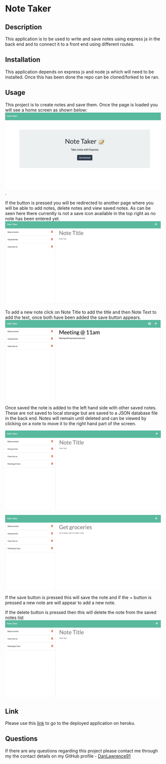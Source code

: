 # Note Taker

## Description

This application is to be used to write and save notes using express js in the back end and to connect it to a front end using different routes.

## Installation

This application depends on express js and node js which will need to be installed. Once this has been done the repo can be cloned/forked to be ran.

## Usage

This project is to create notes and save them. Once the page is loaded you will see a home screen as shown below:
![Screenshot of home page](./images/readme1.png).

If the button is pressed you will be redirected to another page where you will be able to add notes, delete notes and view saved notes. As can be seen here there currently is not a save icon available in the top right as no note has been entered yet.
![Screenshot of notes page](./images/readme2.png)

To add a new note click on Note Title to add the title and then Note Text to add the text, once both have been added the save button appears.
![Screenshot of note being added](./images/readme3.png)

Once saved the note is added to the left hand side with other saved notes. These are not saved to local storage but are saved to a JSON database file in the back end. Notes will remain until deleted and can be viewed by clicking on a note to move it to the right hand part of the screen.

![Screenshot of note being saved and moved to saved notes](./images/readme4.png)

![Screenshot of saved note being shown in right hand section](./images/readme5.png)

If the save button is pressed this will save the note and if the + button is pressed a new note are will appear to add a new note.

If the delete button is pressed then this will delete the note from the saved notes list
![Screenshot of note being deleted](./images/readme6.png)

## Link

Please use this [link](https://whispering-mountain-13465.herokuapp.com/) to go to the deployed application on heroku.

## Questions

If there are any questions regarding this project please contact me through my the contact details on my GitHub profile - [DanLawrence91](https://github.com/DanLawrence91)
